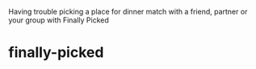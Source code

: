 Having trouble picking a place for dinner
match with a friend, partner or your group with Finally Picked

# finally-picked
